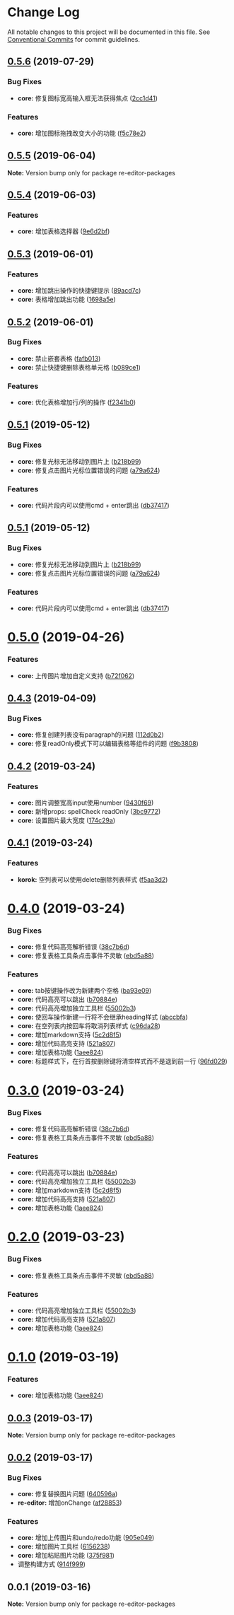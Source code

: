 # Change Log

All notable changes to this project will be documented in this file.
See [Conventional Commits](https://conventionalcommits.org) for commit guidelines.

## [0.5.6](https://github.com/wowlusitong/re-editor/compare/v0.5.5...v0.5.6) (2019-07-29)


### Bug Fixes

* **core:** 修复图标宽高输入框无法获得焦点 ([2cc1d41](https://github.com/wowlusitong/re-editor/commit/2cc1d41))


### Features

* **core:** 增加图标拖拽改变大小的功能 ([f5c78e2](https://github.com/wowlusitong/re-editor/commit/f5c78e2))





## [0.5.5](https://github.com/wowlusitong/re-editor/compare/v0.5.4...v0.5.5) (2019-06-04)

**Note:** Version bump only for package re-editor-packages





## [0.5.4](https://github.com/wowlusitong/re-editor/compare/v0.5.3...v0.5.4) (2019-06-03)


### Features

* **core:** 增加表格选择器 ([9e6d2bf](https://github.com/wowlusitong/re-editor/commit/9e6d2bf))





## [0.5.3](https://github.com/wowlusitong/re-editor/compare/v0.5.2...v0.5.3) (2019-06-01)


### Features

* **core:** 增加跳出操作的快捷键提示 ([89acd7c](https://github.com/wowlusitong/re-editor/commit/89acd7c))
* **core:** 表格增加跳出功能 ([1698a5e](https://github.com/wowlusitong/re-editor/commit/1698a5e))





## [0.5.2](https://github.com/wowlusitong/re-editor/compare/v0.5.1...v0.5.2) (2019-06-01)


### Bug Fixes

* **core:** 禁止嵌套表格 ([fafb013](https://github.com/wowlusitong/re-editor/commit/fafb013))
* **core:** 禁止快捷键删除表格单元格 ([b089ce1](https://github.com/wowlusitong/re-editor/commit/b089ce1))


### Features

* **core:** 优化表格增加行/列的操作 ([f2341b0](https://github.com/wowlusitong/re-editor/commit/f2341b0))





## [0.5.1](https://github.com/wowlusitong/re-editor/compare/v0.5.0...v0.5.1) (2019-05-12)


### Bug Fixes

* **core:** 修复光标无法移动到图片上 ([b218b99](https://github.com/wowlusitong/re-editor/commit/b218b99))
* **core:** 修复点击图片光标位置错误的问题 ([a79a624](https://github.com/wowlusitong/re-editor/commit/a79a624))


### Features

* **core:** 代码片段内可以使用cmd + enter跳出 ([db37417](https://github.com/wowlusitong/re-editor/commit/db37417))





## [0.5.1](https://github.com/wowlusitong/re-editor/compare/v0.5.0...v0.5.1) (2019-05-12)


### Bug Fixes

* **core:** 修复光标无法移动到图片上 ([b218b99](https://github.com/wowlusitong/re-editor/commit/b218b99))
* **core:** 修复点击图片光标位置错误的问题 ([a79a624](https://github.com/wowlusitong/re-editor/commit/a79a624))


### Features

* **core:** 代码片段内可以使用cmd + enter跳出 ([db37417](https://github.com/wowlusitong/re-editor/commit/db37417))





# [0.5.0](https://github.com/wowlusitong/re-editor/compare/v0.4.3...v0.5.0) (2019-04-26)


### Features

* **core:** 上传图片增加自定义支持 ([b72f062](https://github.com/wowlusitong/re-editor/commit/b72f062))





## [0.4.3](https://github.com/wowlusitong/re-editor/compare/v0.4.2...v0.4.3) (2019-04-09)


### Bug Fixes

* **core:** 修复创建列表没有paragraph的问题 ([112d0b2](https://github.com/wowlusitong/re-editor/commit/112d0b2))
* **core:** 修复readOnly模式下可以编辑表格等组件的问题 ([f9b3808](https://github.com/wowlusitong/re-editor/commit/f9b3808))





## [0.4.2](https://github.com/wowlusitong/re-editor/compare/v0.4.1...v0.4.2) (2019-03-24)


### Features

* **core:** 图片调整宽高input使用number ([9430f69](https://github.com/wowlusitong/re-editor/commit/9430f69))
* **core:** 新增props: spellCheck readOnly ([3bc9772](https://github.com/wowlusitong/re-editor/commit/3bc9772))
* **core:** 设置图片最大宽度 ([174c29a](https://github.com/wowlusitong/re-editor/commit/174c29a))





## [0.4.1](https://github.com/wowlusitong/re-editor/compare/v0.4.0...v0.4.1) (2019-03-24)


### Features

* **korok:** 空列表可以使用delete删除列表样式 ([f5aa3d2](https://github.com/wowlusitong/re-editor/commit/f5aa3d2))





# [0.4.0](https://github.com/wowlusitong/re-editor/compare/v0.0.3...v0.4.0) (2019-03-24)


### Bug Fixes

* **core:** 修复代码高亮解析错误 ([38c7b6d](https://github.com/wowlusitong/re-editor/commit/38c7b6d))
* **core:** 修复表格工具条点击事件不灵敏 ([ebd5a88](https://github.com/wowlusitong/re-editor/commit/ebd5a88))


### Features

* **core:** tab按键操作改为新建两个空格 ([ba93e09](https://github.com/wowlusitong/re-editor/commit/ba93e09))
* **core:** 代码高亮可以跳出 ([b70884e](https://github.com/wowlusitong/re-editor/commit/b70884e))
* **core:** 代码高亮增加独立工具栏 ([55002b3](https://github.com/wowlusitong/re-editor/commit/55002b3))
* **core:** 使回车操作新建一行将不会继承heading样式 ([abccbfa](https://github.com/wowlusitong/re-editor/commit/abccbfa))
* **core:** 在空列表内按回车将取消列表样式 ([c96da28](https://github.com/wowlusitong/re-editor/commit/c96da28))
* **core:** 增加markdown支持 ([5c2d8f5](https://github.com/wowlusitong/re-editor/commit/5c2d8f5))
* **core:** 增加代码高亮支持 ([521a807](https://github.com/wowlusitong/re-editor/commit/521a807))
* **core:** 增加表格功能 ([1aee824](https://github.com/wowlusitong/re-editor/commit/1aee824))
* **core:** 标题样式下，在行首按删除键将清空样式而不是退到前一行 ([96fd029](https://github.com/wowlusitong/re-editor/commit/96fd029))





# [0.3.0](https://github.com/wowlusitong/re-editor/compare/v0.0.3...v0.3.0) (2019-03-24)


### Bug Fixes

* **core:** 修复代码高亮解析错误 ([38c7b6d](https://github.com/wowlusitong/re-editor/commit/38c7b6d))
* **core:** 修复表格工具条点击事件不灵敏 ([ebd5a88](https://github.com/wowlusitong/re-editor/commit/ebd5a88))


### Features

* **core:** 代码高亮可以跳出 ([b70884e](https://github.com/wowlusitong/re-editor/commit/b70884e))
* **core:** 代码高亮增加独立工具栏 ([55002b3](https://github.com/wowlusitong/re-editor/commit/55002b3))
* **core:** 增加markdown支持 ([5c2d8f5](https://github.com/wowlusitong/re-editor/commit/5c2d8f5))
* **core:** 增加代码高亮支持 ([521a807](https://github.com/wowlusitong/re-editor/commit/521a807))
* **core:** 增加表格功能 ([1aee824](https://github.com/wowlusitong/re-editor/commit/1aee824))





# [0.2.0](https://github.com/wowlusitong/re-editor/compare/v0.0.3...v0.2.0) (2019-03-23)


### Bug Fixes

* **core:** 修复表格工具条点击事件不灵敏 ([ebd5a88](https://github.com/wowlusitong/re-editor/commit/ebd5a88))


### Features

* **core:** 代码高亮增加独立工具栏 ([55002b3](https://github.com/wowlusitong/re-editor/commit/55002b3))
* **core:** 增加代码高亮支持 ([521a807](https://github.com/wowlusitong/re-editor/commit/521a807))
* **core:** 增加表格功能 ([1aee824](https://github.com/wowlusitong/re-editor/commit/1aee824))





# [0.1.0](https://github.com/wowlusitong/re-editor/compare/v0.0.3...v0.1.0) (2019-03-19)


### Features

* **core:** 增加表格功能 ([1aee824](https://github.com/wowlusitong/re-editor/commit/1aee824))





## [0.0.3](https://github.com/wowlusitong/re-editor/compare/v0.0.2...v0.0.3) (2019-03-17)

**Note:** Version bump only for package re-editor-packages





## [0.0.2](https://github.com/wowlusitong/re-editor/compare/v0.0.1...v0.0.2) (2019-03-17)


### Bug Fixes

* **core:** 修复替换图片问题 ([640596a](https://github.com/wowlusitong/re-editor/commit/640596a))
* **re-editor:** 增加onChange ([af28853](https://github.com/wowlusitong/re-editor/commit/af28853))


### Features

* **core:** 增加上传图片和undo/redo功能 ([905e049](https://github.com/wowlusitong/re-editor/commit/905e049))
* **core:** 增加图片工具栏 ([6156238](https://github.com/wowlusitong/re-editor/commit/6156238))
* **core:** 增加粘贴图片功能 ([375f981](https://github.com/wowlusitong/re-editor/commit/375f981))
* 调整构建方式 ([914f999](https://github.com/wowlusitong/re-editor/commit/914f999))





## 0.0.1 (2019-03-16)

**Note:** Version bump only for package re-editor-packages
